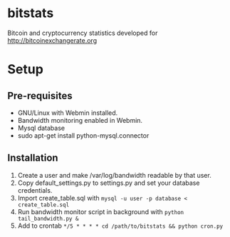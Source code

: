 # bitstats

Bitcoin and cryptocurrency statistics developed for http://bitcoinexchangerate.org

# Setup

## Pre-requisites
 * GNU/Linux with Webmin installed.
 * Bandwidth monitoring enabled in Webmin.
 * Mysql database
 * sudo apt-get install python-mysql.connector 
 
## Installation
1. Create a user and make /var/log/bandwidth readable by that user.
2. Copy default_settings.py to settings.py and set your database credentials.
3. Import create_table.sql with `mysql -u user -p database < create_table.sql`
4. Run bandwidth monitor script in background with `python tail_bandwidth.py &`
5. Add to crontab `*/5 * * * * cd /path/to/bitstats && python cron.py`

